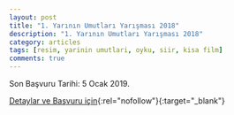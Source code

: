 ```yaml
---
layout: post
title: "1. Yarının Umutları Yarışması 2018"
description: "1. Yarının Umutları Yarışması 2018"
category: articles
tags: [resim, yarinin umutlari, oyku, siir, kisa film]
comments: true
---
```


Son Başvuru Tarihi: 5 Ocak 2019.

[Detaylar ve Başvuru için](http://yarinaumutol.com/1-yarinin-umutlari-yarismasi-2018/?utm_source=edebiyatyarismalari.com&utm_medium=affiliate){:rel="nofollow"}{:target="_blank"}